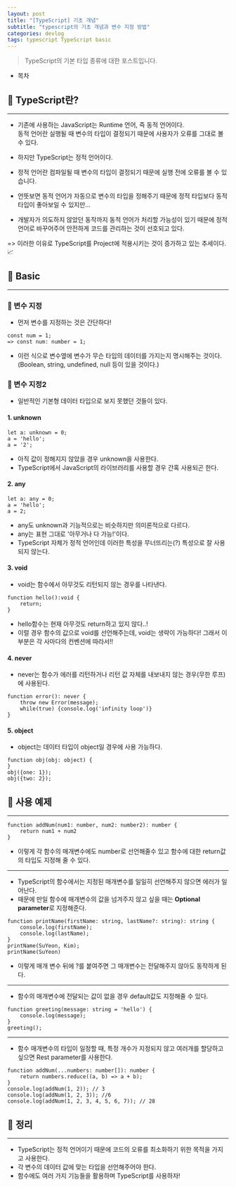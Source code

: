 ```yaml
---
layout: post
title: "[TypeScript] 기초 개념"
subtitle: "typescript의 기초 개념과 변수 지정 방법"
categories: devlog
tags: typescript TypeScript basic
---
```


> TypeScript의 기본 타입 종류에 대한 포스트입니다.

<!--more-->

- 목차

## 📌 TypeScript란?

---

- 기존에 사용하는 JavaScript는 Runtime 언어, 즉 동적 언어이다.<br>
  동적 언어란 실행될 때 변수의 타입이 결정되기 때문에 사용자가 오류를 그대로 볼 수 있다.
- 하지만 TypeScript는 정적 언어이다.
- 정적 언어란 컴파일될 때 변수의 타입이 결정되기 때문에 실행 전에 오류를 볼 수 있습니다.

- 언뜻보면 동적 언어가 자동으로 변수의 타입을 정해주기 때문에 정적 타입보다 동적 타입이 좋아보일 수 있지만...
- 개발자가 의도하지 않았던 동작까지 동적 언어가 처리할 가능성이 있기 때문에 정적 언어로 바꾸어주어 안전하게 코드를 관리하는 것이 선호되고 있다.

=> 이러한 이유로 TypeScript를 Project에 적용시키는 것이 증가하고 있는 추세이다.📈

## 📌 Basic

---

### 🌱 변수 지정

- 먼저 변수를 지정하는 것은 간단하다!

```
const num = 1;
=> const num: number = 1;
```

- 이런 식으로 변수옆에 변수가 무슨 타입의 데이터를 가지는지 명시해주는 것이다.<br>
  (Boolean, string, undefined, null 등이 있을 것이다.)

### 🌱 변수 지정2

- 일반적인 기본형 데이터 타입으로 보지 못했던 것들이 있다.

#### 1. unknown

```
let a: unknown = 0;
a = 'hello';
a = '2';
```

- 아직 값이 정해지지 않았을 경우 unknown을 사용한다.
- TypeScript에서 JavaScript의 라이브러리를 사용할 경우 간혹 사용되곤 한다.

#### 2. any

```
let a: any = 0;
a = 'hello';
a = 2;
```

- any도 unknown과 기능적으로는 비슷하지만 의미론적으로 다르다.
- any는 표현 그대로 '아무거나 다 가능!'이다.
- TypeScript 자체가 정적 언어인데 이러한 특성을 무너뜨리는(?) 특성으로 잘 사용되지 않는다.

#### 3. void

- void는 함수에서 아무것도 리턴되지 않는 경우를 나타낸다.

```
function hello():void {
    return;
}
```

- hello함수는 현재 아무것도 return하고 있지 않다..!
- 이럴 경우 함수의 값으로 void를 선언해주는데, void는 생략이 가능하다! 그래서 이 부분은 각 사마다의 컨벤션에 따라서!!

#### 4. never

- never는 함수가 에러를 리턴하거나 리턴 값 자체를 내보내지 않는 경우(무한 루프)에 사용된다.

```
function error(): never {
    throw new Error(message);
    while(true) {console.log('infinity loop')}
}
```

#### 5. object

- object는 데이터 타입이 object일 경우에 사용 가능하다.

```
function obj(obj: object) {
}
obj({one: 1});
obj({two: 2});
```

## 📌 사용 예제

---

```
function addNum(num1: number, num2: number2): number {
    return num1 + num2
}
```

- 이렇게 각 함수의 매개변수에도 number로 선언해줄수 있고 함수에 대한 return값의 타입도 지정해 줄 수 있다.

---

- TypeScript의 함수에서는 지정된 매개변수를 일일히 선언해주지 않으면 에러가 일어난다.
- 때문에 만일 함수에 매개변수의 값을 넘겨주지 않고 싶을 때는 <b>Optional parameter</b>로 지정해준다.

```
function printName(firstName: string, lastName?: string): string {
    console.log(firstName);
    console.log(lastName);
}
printName(SuYeon, Kim);
printName(SuYeon)
```

- 이렇게 매개 변수 뒤에 ?를 붙여주면 그 매개변수는 전달해주지 않아도 동작하게 된다.

---

- 함수의 매개변수에 전달되는 값이 없을 경우 default값도 지정해줄 수 있다.

```
function greeting(message: string = 'hello') {
    console.log(message);
}
greeting();
```

---

- 함수 매개변수의 타입이 일정할 때, 특정 개수가 지정되지 않고 여러개를 할당하고 싶으면 Rest parameter를 사용한다.

```
function addNum(...numbers: number[]): number {
    return numbers.reduce((a, b) => a + b);
}
console.log(addNum(1, 2)); // 3
console.log(addNum(1, 2, 3)); //6
console.log(addNum(1, 2, 3, 4, 5, 6, 7)); // 28
```

## 📌 정리

---

- TypeScript는 정적 언어이기 때문에 코드의 오류를 최소화하기 위한 목적을 가지고 사용한다.
- 각 변수의 데이터 값에 맞는 타입을 선언해주어야 한다.
- 함수에도 여러 가지 기능들을 활용하며 TypeScript를 사용하자!
